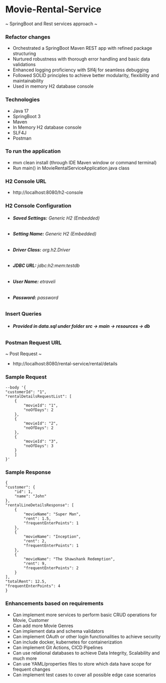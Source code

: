 # Movie-Rental-Service

~ SpringBoot and Rest services approach ~

### Refactor changes

- Orchestrated a SpringBoot Maven REST app with refined package structuring
- Nurtured robustness with thorough error handling and basic data validations
- Enhanced logging proficiency with Slf4j for seamless debugging
- Followed SOLID principles to achieve better modularity, flexibility and maintainability
- Used in memory H2 database console

### Technologies

- Java 17
- SpringBoot 3
- Maven
- In Memory H2 database console
- SLF4J
- Postman

### To run the application

- mvn clean install (through IDE Maven window or command terminal)
- Run main() in MovieRentalServiceApplication.java class

### H2 Console URL

- http://localhost:8080/h2-console

### H2 Console Configuration

- ###### **_Saved Settings:_** Generic H2 (Embedded)
- ###### **_Setting Name:_** Generic H2 (Embedded)
- ###### _**Driver Class:**_ org.h2.Driver
- ###### **_JDBC URL:_** jdbc:h2:mem:testdb
- ###### **_User Name:_** etraveli
- ###### **_Password:_** password

### Insert Queries

- ###### **_Provided in data.sql under folder src -> main -> resources -> db_**

### Postman Request URL

~ Post Request ~

- http://localhost:8080/rental-service/rental/details

### Sample Request

    --body '{
    "customerId": "1",
    "rentalDetailsRequestList": [
        {
            "movieId": "1",
            "noOfDays": 2
        },
        {
            "movieId": "2",
            "noOfDays": 2
        },
        {
            "movieId": "3",
            "noOfDays": 3
        }
        ]
    }'

### Sample Response

    {
    "customer": {
        "id": 1,
        "name": "John"
    },
    "rentalLineDetailsResponse": [
        {
            "movieName": "Super Man",
            "rent": 1.5,
            "frequentEnterPoints": 1
        },
        {
            "movieName": "Inception",
            "rent": 2,
            "frequentEnterPoints": 1
        },
        {
            "movieName": "The Shawshank Redemption",
            "rent": 9,
            "frequentEnterPoints": 2
        }
    ],
    "totalRent": 12.5,
    "frequentEnterPoints": 4
    }

### Enhancements based on requirements
- Can implement more services to perform basic CRUD operations for Movie, Customer
- Can add more Movie Genres
- Can implement data and schema validators
- Can implement OAuth or other login functionalities to achieve security
- Can include docker, kubernetes for containerization
- Can implement Git Actions, CICD Pipelines
- Can use relational databases to achieve Data Integrity, Scalability and much more
- Can use YAML/properties files to store which data have scope for frequent changes
- Can implement test cases to cover all possible edge case scenarios

